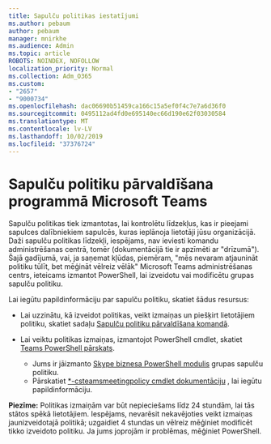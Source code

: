 ```yaml
---
title: Sapulču politikas iestatījumi
ms.author: pebaum
author: pebaum
manager: mnirkhe
ms.audience: Admin
ms.topic: article
ROBOTS: NOINDEX, NOFOLLOW
localization_priority: Normal
ms.collection: Adm_O365
ms.custom:
- "2657"
- "9000734"
ms.openlocfilehash: dac06690b51459ca166c15a5ef0f4c7e7a6d36f0
ms.sourcegitcommit: 0495112ad4fd0e695140ec66d190e62f03030584
ms.translationtype: MT
ms.contentlocale: lv-LV
ms.lasthandoff: 10/02/2019
ms.locfileid: "37376724"
---
```

# <a name="manage-meeting-policies-in-microsoft-teams"></a>Sapulču politiku pārvaldīšana programmā Microsoft Teams

Sapulču politikas tiek izmantotas, lai kontrolētu līdzekļus, kas ir pieejami sapulces dalībniekiem sapulcēs, kuras ieplānoja lietotāji jūsu organizācijā. Daži sapulču politikas līdzekļi, iespējams, nav ieviesti komandu administrēšanas centrā, tomēr (dokumentācijā tie ir apzīmēti ar "drīzumā"). Šajā gadījumā, vai, ja saņemat kļūdas, piemēram, "mēs nevaram atjaunināt politiku tūlīt, bet mēģināt vēlreiz vēlāk" Microsoft Teams administrēšanas centrs, ieteicams izmantot PowerShell, lai izveidotu vai modificētu grupas sapulču politiku. 

Lai iegūtu papildinformāciju par sapulču politiku, skatiet šādus resursus:

- Lai uzzinātu, kā izveidot politikas, veikt izmaiņas un piešķirt lietotājiem politiku, skatiet sadaļu [Sapulču politiku pārvaldīšana komandā](https://docs.microsoft.com/en-us/microsoftteams/meeting-policies-in-teams).

- Lai veiktu politikas izmaiņas, izmantojot PowerShell cmdlet, skatiet [Teams PowerShell pārskats](https://docs.microsoft.com/microsoftteams/teams-powershell-overview). 
    - Jums ir jāizmanto [Skype biznesa PowerShell modulis](https://www.microsoft.com/download/details.aspx?id=39366) grupas sapulču politiku. 
    - Pārskatiet [*-csteamsmeetingpolicy cmdlet dokumentāciju](https://docs.microsoft.com/search/?search=CsTeamsMeetingPolicy&view=skype-ps) , lai iegūtu papildinformāciju.

**Piezīme:** Politikas izmaiņām var būt nepieciešams līdz 24 stundām, lai tās stātos spēkā lietotājiem. Iespējams, nevarēsit nekavējoties veikt izmaiņas jaunizveidotajā politikā; uzgaidiet 4 stundas un vēlreiz mēģiniet modificēt tikko izveidoto politiku. Ja jums joprojām ir problēmas, mēģiniet PowerShell.  